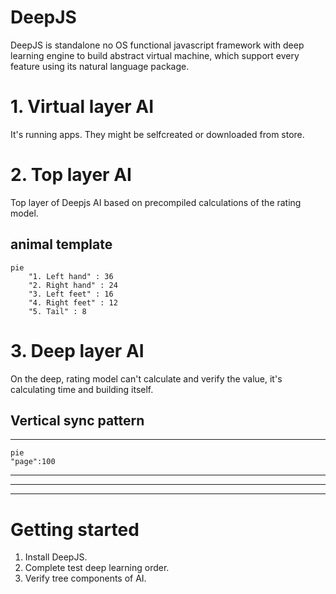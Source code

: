 # DeepJS
DeepJS is standalone no OS functional javascript framework with deep learning engine to build abstract virtual machine, which support every feature using its natural language package.    
# 1. Virtual layer AI
It's running apps. They might be selfcreated or downloaded from store.
# 2. Top layer AI
Top layer of Deepjs AI based on precompiled calculations of the rating model. 
## animal template
```mermaid
pie
    "1. Left hand" : 36
    "2. Right hand" : 24
    "3. Left feet" : 16
    "4. Right feet" : 12
    "5. Tail" : 8 
```
# 3. Deep layer AI
On the deep, rating model can't calculate and verify the value, it's calculating time and building itself.
## Vertical sync pattern


---
```mermaid
pie
"page":100
   ```
---
---
---

# Getting started
1. Install DeepJS.
2. Complete test deep learning order.
3. Verify tree components of AI.
